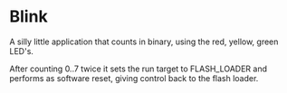 # Blink

A silly little application that counts in binary, using the red, yellow, green LED's.

After counting 0..7 twice it sets the run target to FLASH_LOADER and performs as software reset, giving control back to the flash loader.
